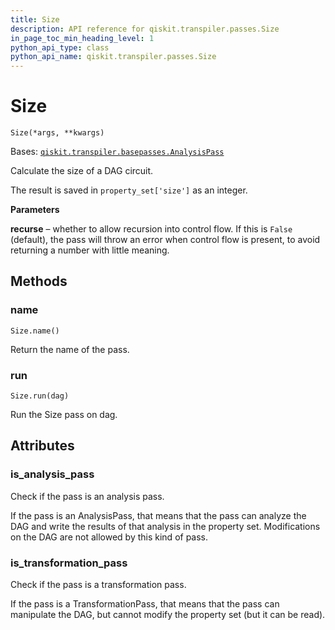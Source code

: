 ```yaml
---
title: Size
description: API reference for qiskit.transpiler.passes.Size
in_page_toc_min_heading_level: 1
python_api_type: class
python_api_name: qiskit.transpiler.passes.Size
---
```


# Size

<span id="qiskit.transpiler.passes.Size" />

`Size(*args, **kwargs)`

Bases: [`qiskit.transpiler.basepasses.AnalysisPass`](qiskit.transpiler.AnalysisPass "qiskit.transpiler.basepasses.AnalysisPass")

Calculate the size of a DAG circuit.

The result is saved in `property_set['size']` as an integer.

**Parameters**

**recurse** – whether to allow recursion into control flow. If this is `False` (default), the pass will throw an error when control flow is present, to avoid returning a number with little meaning.

## Methods

### name

<span id="qiskit.transpiler.passes.Size.name" />

`Size.name()`

Return the name of the pass.

### run

<span id="qiskit.transpiler.passes.Size.run" />

`Size.run(dag)`

Run the Size pass on dag.

## Attributes

<span id="qiskit.transpiler.passes.Size.is_analysis_pass" />

### is\_analysis\_pass

Check if the pass is an analysis pass.

If the pass is an AnalysisPass, that means that the pass can analyze the DAG and write the results of that analysis in the property set. Modifications on the DAG are not allowed by this kind of pass.

<span id="qiskit.transpiler.passes.Size.is_transformation_pass" />

### is\_transformation\_pass

Check if the pass is a transformation pass.

If the pass is a TransformationPass, that means that the pass can manipulate the DAG, but cannot modify the property set (but it can be read).

